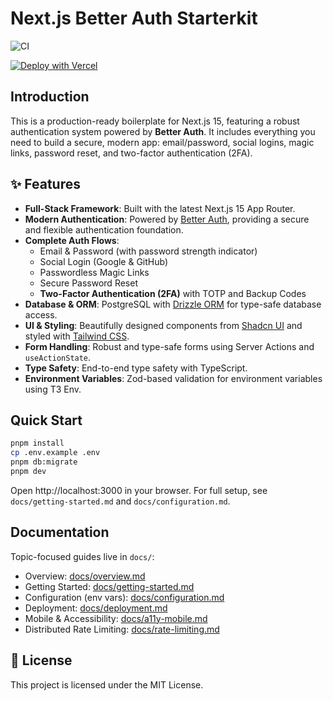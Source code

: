 # Next.js Better Auth Starterkit

![CI](https://github.com/Dendro-X0/next-better-auth-starter/actions/workflows/ci.yml/badge.svg)

[![Deploy with Vercel](https://vercel.com/button)](https://vercel.com/new/clone?repository-url=https://github.com/Dendro-X0/next-better-auth-starter&project-name=next-better-auth-starter&repository-name=next-better-auth-starter&env=BETTER_AUTH_SECRET,DATABASE_URL,NEXT_PUBLIC_APP_URL,RESEND_API_KEY,EMAIL_FROM,MAIL_PROVIDER,SMTP_HOST,SMTP_PORT,SMTP_SECURE,SMTP_USER,SMTP_PASS,GOOGLE_CLIENT_ID,GOOGLE_CLIENT_SECRET,GITHUB_CLIENT_ID,GITHUB_CLIENT_SECRET,UPSTASH_REDIS_URL,UPSTASH_REDIS_TOKEN)

## Introduction

This is a production-ready boilerplate for Next.js 15, featuring a robust authentication system powered by **Better Auth**. It includes everything you need to build a secure, modern app: email/password, social logins, magic links, password reset, and two-factor authentication (2FA).

## ✨ Features

- **Full-Stack Framework**: Built with the latest Next.js 15 App Router.
- **Modern Authentication**: Powered by [Better Auth](https://www.better-auth.com), providing a secure and flexible authentication foundation.
- **Complete Auth Flows**: 
  - Email & Password (with password strength indicator)
  - Social Login (Google & GitHub)
  - Passwordless Magic Links
  - Secure Password Reset
  - **Two-Factor Authentication (2FA)** with TOTP and Backup Codes
- **Database & ORM**: PostgreSQL with [Drizzle ORM](https://orm.drizzle.team) for type-safe database access.
- **UI & Styling**: Beautifully designed components from [Shadcn UI](https://ui.shadcn.com/) and styled with [Tailwind CSS](https://tailwindcss.com/).
- **Form Handling**: Robust and type-safe forms using Server Actions and `useActionState`.
- **Type Safety**: End-to-end type safety with TypeScript.
- **Environment Variables**: Zod-based validation for environment variables using T3 Env.

## Quick Start

```bash
pnpm install
cp .env.example .env
pnpm db:migrate
pnpm dev
```

Open http://localhost:3000 in your browser. For full setup, see `docs/getting-started.md` and `docs/configuration.md`.

## Documentation

Topic-focused guides live in `docs/`:

- Overview: [docs/overview.md](docs/overview.md)
- Getting Started: [docs/getting-started.md](docs/getting-started.md)
- Configuration (env vars): [docs/configuration.md](docs/configuration.md)
- Deployment: [docs/deployment.md](docs/deployment.md)
- Mobile & Accessibility: [docs/a11y-mobile.md](docs/a11y-mobile.md)
- Distributed Rate Limiting: [docs/rate-limiting.md](docs/rate-limiting.md)

## 📄 License

This project is licensed under the MIT License.
